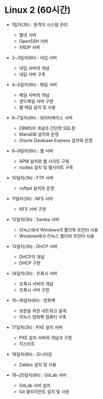# Linux 2 (60시간)

* 1일차(3h) : 원격지 시스템 관리
	- 텔넷 서버
	- OpenSSH 서버 
	- XRDP 서버

* 2~3일차(6h) : 네임 서버
	- 네임 서버의 개념 
	- 네임 서버 구축 

* 4~5일차(6h) : 메일 서버 
	- 메일 서버의 개념 
	- 센드메일 서버 구현
	- 웹 메일 설치 및 사용

* 6~7일차(6h) : 데이터베이스 서버
	- DBMS의 개념과 간단한 SQL문
	- MariaDB 설치와 운영 
	- Oracle Database Express 설치와 운영

* 8~9일차(6h) : 웹 서버
	- APM 설치와 웹 사이트 구축
	- nodejs 설치 및 웹사이트 구축 
	
* 10일차(3h) : FTP 서버
	- vsftpd 설치와 운영 

* 11일차(3h) : NFS 서버
	- NFS 서버 구현 
	
* 12일차(3h) : Samba 서버
	- 리눅스에서 Windows의 폴더와 프린터 사용
	- Windows에서 리눅스 폴더와 프린터 사용

* 13일차(3h) : DHCP 서버
	- DHCP의 개념 
	- DHCP 구현
	
* 14일차(3h) : 프록시 서버
	- 프록시 서버의 개념
	- 프록시 서버 구현

* 15~16일차(6h) : 방화벽
	- 보완을 위한 네트워크 설계
	- 리눅스 방화벽 컴퓨터 구축

* 17일차(3h) : PXE 설치 서버 
	- PXE 설치 서버의 개념과 구현
	- 킥스타트
	
* 18일차(9h) : 모니터링 
	- Zabbix 설치 및 사용 

* 19~20일차(6h) : GitLab 서버 
	- GitLab  서버 설치 
	- Git 클라이언트 설치 및 사용
